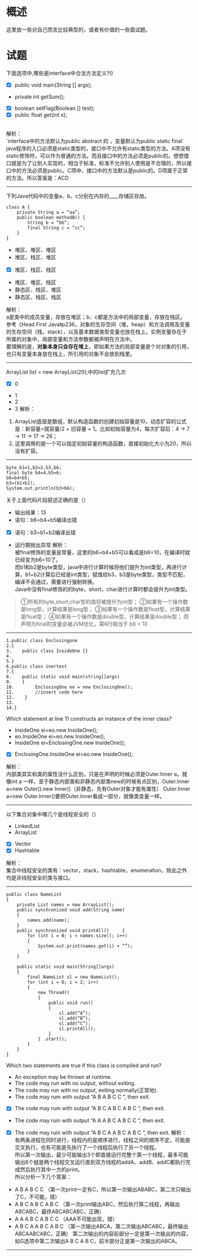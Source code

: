 # 概述
这里放一些对自己而言比较典型的，或者有价值的一些面试题。

# 试题
下面选项中,哪些是interface中合法方法定义?()
- [x] public void main(String [] args);
- private int getSum();
- [x] boolean setFlag(Boolean [] test);
- [x] public float get(int x);
<br>
解析：<br>
`interface中的方法默认为public abstract 的 ，变量默认为public static final` <br>
java程序的入口必须是static类型的，接口中不允许有static类型的方法。A项没有static修饰符，可以作为普通的方法。而且接口中的方法必须是public的。想想借口就是为了让别人实现的，相当于标准，标准不允许别人使用是不合理的，所以接口中的方法必须是public。C项中，接口中的方法默认是public的。D项属于正常的方法。所以答案是：ACD

---

下列Java代码中的变量a、b、c分别在内存的____存储区存放。

``` stylus
class A {
    private String a = “aa”;
    public boolean methodB() {
        String b = “bb”;
        final String c = “cc”;
    }
}
```
- 堆区、堆区、堆区
- 堆区、栈区、堆区
- [x] 堆区、栈区、栈区
- 堆区、堆区、栈区
- 静态区、栈区、堆区
- 静态区、栈区、栈区

解析：<br>
a是类中的成员变量，存放在堆区；b、c都是方法中的局部变量，存放在栈区。<br>
参考《Head First Java》p236，对象的生存空间（堆，heap）和方法调用及变量的生存空间（栈，stack），以及基本数据类型变量也放在栈上。实例变量存在于所属的对象中，局部变量和方法参数都被声明在方法中。<br>
要理解的是，**对象本身只会存在堆上**，即如果方法的局部变量是个对对象的引用，也只有变量本身放在栈上，所引用的对象不会放到栈里。

---

ArrayList list = new ArrayList(20);中的list扩充几次
- [x] 0
- 1
- 2
- 3
解析：<br>
1. ArrayList底层是数组，默认构造函数的创建初始容量是10，动态扩容的公式是：新容量=就容量/2 + 旧容量 + 1。比如初始容量为4，每次扩容后：4 -> 7 -> 11 -> 17 -> 26；
2. 这里调用的是一个可以指定初始容量的构造函数，直接初始化大小为20，所以没有扩容。

---

``` stylus
byte b1=1,b2=2,b3,b6; 
final byte b4=4,b5=6; 
b6=b4+b5; 
b3=(b1+b2); 
System.out.println(b3+b6);
```
关于上面代码片段叙述正确的是（）
- 输出结果：13
- 语句：b6=b4+b5编译出错
- [x] 语句：b3=b1+b2编译出错
- 运行期抛出异常
解析：<br>
被final修饰的变量是常量，这里的b6=b4+b5可以看成是b6=10，在编译时就已经变为b6=10了。<br>
而b1和b2是byte类型，java中进行计算时候将他们提升为int类型，再进行计算，b1+b2计算后已经是int类型，赋值给b3，b3是byte类型，类型不匹配，编译不会通过，需要进行强制转换。<br>
Java中没有final修饰的的byte，short，char进行计算时都会提升为int类型。<br>

> ①所有的byte,short,char型的值将被提升为int型； ②如果有一个操作数是long型，计算结果是long型；
> ③如果有一个操作数是float型，计算结果是float型； ④如果有一个操作数是double型，计算结果是double型；
> 而声明为final的变量会被JVM优化，第6行相当于 b6 = 10

---

``` stylus
1.public class Enclosingone
2.{
3.    public class InsideOne {}
4.
5.}
6.public class inertest
7.{
8.    public static void main(string[]args)
9.    {
10.        EnclosingOne eo = new EnclosingOne();
11.        //insert code here
12.    }
13.
14.}
```
Which statement at line 11 constructs an instance of the inner class?
- InsideOne ei=eo.new InsideOne();
- eo.InsideOne ei=eo.new InsideOne();
- InsideOne ei=EnclosingOne.new InsideOne();
- [x] EnclosingOne.InsideOne ei=eo.new InsideOne();

解析：<br>
内部类其实和类的属性没什么区别，只是在声明的时候必须是Outer.Inner a，就像int a 一样，至于静态内部类和非静态内部类new的时候有点区别，Outer.Inner a=new Outer().new Inner()（非静态，先有Outer对象才能有属性） Outer.Inner a=new Outer.Inner()要把Outer.Inner看成一部分，就像类变量一样。

---

以下集合对象中哪几个是线程安全的（）
- LinkedList
- ArrayList
- [x] Vector
- [x] Hashtable

解析：<br>
集合中线程安全的类有：vector，stack，hashtable，enumeration，除此之外均是非线程安全的类与接口。

---

``` stylus
public class NameList
{
    private List names = new ArrayList();
    public synchronized void add(String name)
    {
        names.add(name);
    }
    public synchronized void printAll()     {
        for (int i = 0; i < names.size(); i++)
        {
            System.out.print(names.get(i) + ””);
        }
    }
 
    public static void main(String[]args)
    {
        final NameList sl = new NameList();
        for (int i = 0; i < 2; i++)
        {
            new Thread()
            {
                public void run()
                {
                    sl.add(“A”);
                    sl.add(“B”);
                    sl.add(“C”);
                    sl.printAll();
                }
            } .start();
        }
    }
}
```
Which two statements are true if this class is compiled and run?<br>
- An exception may be thrown at runtime.
- The code may run with no output, without exiting.
- The code may run with no output, exiting normally(正常地).
- The code may rum with output “A B A B C C “, then exit.
- [x] The code may rum with output “A B C A B C A B C “, then exit.
- The code may ruin with output “A A A B C A B C C “, then exit.
- [x] The code may ruin with output “A B C A A B C A B C “, then exit.
解析：<br>
有两条进程在同时进行，线程内的是顺序进行，线程之间的顺序不定，可能是交叉执行，也有可能是先执行了一个线程后执行了另一个线程。<br>
所以第一次输出，最少可能输出3个即直接运行完整个第一个线程，最多可能输出6个就是两个线程交叉运行直到双方线程的addA、addB、addC都执行完成然后执行其中一方的print。<br>
所以分析一下几个答案：
- A B A B C C （第一次print一定有C，所以第一次输出ABABC，第二次只输出了C，不可能，错）
- A B C A B C A B C （第一次print输出ABC，然后执行第二线程，再输出ABCABC，最终ABCABCABC，正确）
- A A A B C A B C C （AAA不可能出现，错）
- A B C A A B C A B C （第一次输出ABCA，第二次输出ABCABC，最终输出ABCAABCABC，正确）
第二次输出的内容前部分一定是第一次输出的内容，如G选项中第二次输出A B C A B C，前半部分正是第一次输出的ABCA。

---



















